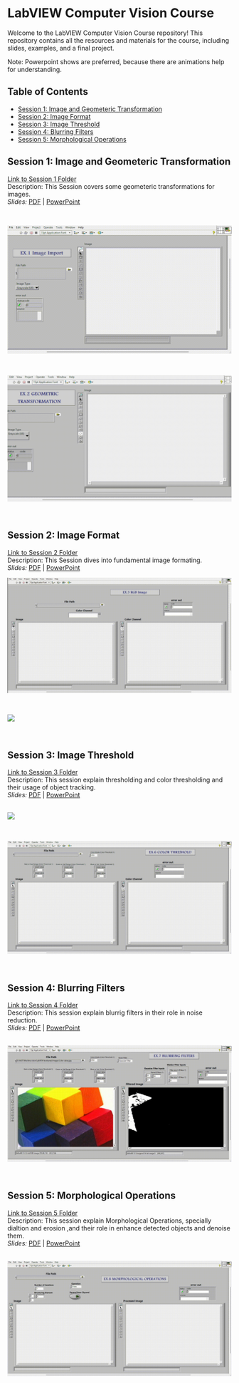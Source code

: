 # LabVIEW Computer Vision Course

Welcome to the LabVIEW Computer Vision Course repository! This repository contains all the resources and materials for the course, including slides, examples, and a final project.

Note: Powerpoint shows are preferred, because there are animations help for understanding.

## Table of Contents

- [Session 1: Image and Geometeric Transformation](#Session-1-image-and-geometeric-transformation)
- [Session 2: Image Format](#Session-2-image-format)
- [Session 3: Image Threshold](#Session-3-image-threshold)
- [Session 4: Blurring Filters](#Session-4-blurring-filters)
- [Session 5: Morphological Operations](#Session-5-morphological-operations)
<!-- - [Final Project: Real-Time Object Tracking](#final-project-real-time-object-tracking) -->

## Session 1: Image and Geometeric Transformation
[Link to Session 1 Folder](./Session1)  
Description: This Session covers some geometeric transformations for images.  
*Slides:* [PDF](./Session1/Session1.pdf) | [PowerPoint](./Session1/Session1.pptx)  

<br/>

![](media/Ex1.gif)

<br/>

![](media/Ex2.gif)

<br/>


<!-- *Video:* [Watch Video](./media/Ex1 Image Import.mp4)
*Video:* [Watch Video](./media/Ex2 Geometeric Transform.mp4) -->


## Session 2: Image Format
[Link to Session 2 Folder](./Session2)  
Description: This Session dives into fundamental image formating.  
*Slides:* [PDF](Session2/Session2.pdf) | [PowerPoint](Session2/Session2.ppsx)
<br/>

![](media/Ex3.gif)

<br/>

![](media/Ex4.gif)

<br/>

## Session 3: Image Threshold
[Link to Session 3 Folder](./Session3)  
Description: This session explain thresholding and color thresholding and their usage of object tracking.  
*Slides:* [PDF](./Session3/Session3.pdf) | [PowerPoint](./Session3/Session3.pptx)  
<br/>

![](media/Ex5.gif)

<br/>

![](media/Ex6.gif)

<br/>

## Session 4: Blurring Filters
[Link to Session 4 Folder](./Session4)  
Description: This session explain blurrig filters in their role in noise reduction.  
*Slides:* [PDF](./Session4/Session4.pdf) | [PowerPoint](./Session4/Session4.pptx)  
<br/>

![](media/Ex7.gif)

<br/>

## Session 5: Morphological Operations
[Link to Session 5 Folder](./Session5)  
Description: This session explain Morphological Operations, specially dialtion and erosion ,and their role in enhance detected objects and denoise them.  
*Slides:* [PDF](./Session5/Session5.pdf) | [PowerPoint](./Session5/Session5.pptx)  
<br/>

![](media/Ex8.gif)

<br/>


<!-- 
## Final Project: Real-Time Object Tracking
[Link to Final Project Folder](./FinalProject)  
Description: Apply everything you have learned in a real-time object tracking project.  
*Slides:* [PDF](./FinalProject/slides.pdf) | [PowerPoint](./FinalProject/slides.pptx)  
*Video:* [Watch Video](./FinalProject/video.mp4) -->
